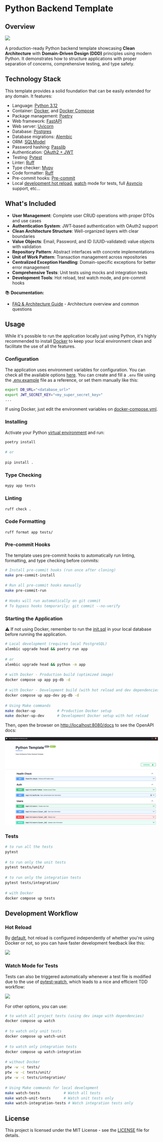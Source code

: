 # Python Backend Template

## Overview

<p align="left">
  <a href="https://skillicons.dev">
    <img src="https://skillicons.dev/icons?i=py,fastapi,postgres,docker&theme=dark" />
  </a>
</p>

A production-ready Python backend template showcasing **Clean Architecture** with **Domain-Driven Design (DDD)** principles using modern Python. It demonstrates how to structure applications with proper separation of concerns, comprehensive testing, and type safety.

## Technology Stack

This template provides a solid foundation that can be easily extended for any domain. It features:

- Language: [Python 3.12](https://www.python.org/)
- Container: [Docker](https://www.docker.com/), and [Docker Compose](https://docs.docker.com/compose/)
- Package management: [Poetry](https://python-poetry.org/)
- Web framework: [FastAPI](https://fastapi.tiangolo.com/)
- Web server: [Uvicorn](http://www.uvicorn.org/)
- Database: [Postgres](https://www.postgresql.org/)
- Database migrations: [Alembic](https://alembic.sqlalchemy.org/en/latest/)
- ORM: [SQLModel](https://sqlmodel.tiangolo.com/)
- Password hashing: [Passlib](https://passlib.readthedocs.io/)
- Authentication: [OAuth2 + JWT](https://fastapi.tiangolo.com/tutorial/security/oauth2-jwt/)
- Testing: [Pytest](https://docs.pytest.org/en/latest/)
- Linter: [Ruff](https://github.com/astral-sh/ruff)
- Type checker: [Mypy](https://mypy.readthedocs.io/en/stable/index.html)
- Code formatter: [Ruff](https://github.com/astral-sh/ruff)
- Pre-commit hooks: [Pre-commit](https://pre-commit.com/)
- Local [development hot reload](#hot-reload), [watch](#watch-mode-for-tests) mode for tests, full [Asyncio](https://docs.python.org/3/library/asyncio.html) support, etc...

## What's Included

- **User Management**: Complete user CRUD operations with proper DTOs and use cases
- **Authentication System**: JWT-based authentication with OAuth2 support
- **Clean Architecture Structure**: Well-organized layers with clear boundaries
- **Value Objects**: Email, Password, and ID (UUID-validated) value objects with validation
- **Repository Pattern**: Abstract interfaces with concrete implementations
- **Unit of Work Pattern**: Transaction management across repositories
- **Centralized Exception Handling**: Domain-specific exceptions for better error management
- **Comprehensive Tests**: Unit tests using mocks and integration tests
- **Development Tools**: Hot reload, test watch mode, and pre-commit hooks

📚 **Documentation:**
- [FAQ & Architecture Guide](docs/FAQ.md) - Architecture overview and common questions

## Usage

While it's possible to run the application locally just using Python, it's highly recommended to install [Docker](https://www.docker.com/) to keep your local environment clean and facilitate the use of all the features.

### Configuration

The application uses environment variables for configuration. You can check all the available options [here](app/config.py). You can create and fill a `.env` file using the [.env.example](.env.example) file as a reference, or set them manually like this:

```sh
export DB_URL="<database_url>"
export JWT_SECRET_KEY="<my_super_secret_key>"
...
```

If using Docker, just edit the environment variables on [docker-compose.yml](./docker-compose.yml).

### Installing

Activate your Python [virtual environment](https://docs.python.org/3/library/venv.html) and run:

```sh
poetry install

# or

pip install .
```
### Type Checking

```sh
mypy app tests
```

### Linting

```sh
ruff check .
```

### Code Formatting

```sh
ruff format app tests/
```

### Pre-commit Hooks

The template uses pre-commit hooks to automatically run linting, formatting, and type checking before commits:

```sh
# Install pre-commit hooks (run once after cloning)
make pre-commit-install

# Run all pre-commit hooks manually
make pre-commit-run

# Hooks will run automatically on git commit
# To bypass hooks temporarily: git commit --no-verify
```

### Starting the Application

⚠️ If not using Docker, remember to run the [init.sql](scripts/pg/init.sql) in your local database before running the application.

```sh
# Local development (requires local PostgreSQL)
alembic upgrade head && poetry run app

# or
alembic upgrade head && python -m app

# with Docker - Production build (optimized image)
docker compose up app pg-db -d

# with Docker - Development build (with hot reload and dev dependencies)
docker compose up app-dev pg-db -d

# Using Make commands
make docker-up          # Production Docker setup
make docker-up-dev      # Development Docker setup with hot reload
```

Then, open the browser on [http://localhost:8080/docs](http://localhost:8080/docs) to see the OpenAPI docs:

![](docs/openapi.png)

### Tests

```sh
# to run all the tests
pytest

# to run only the unit tests
pytest tests/unit/

# to run only the integration tests
pytest tests/integration/

# with Docker
docker compose up tests
```

## Development Workflow

### Hot Reload

By [default](/app/config.py#16), hot reload is configured independently of whether you're using Docker or not, so you can have faster development feedback like this:

![](docs/dev-hot-reload.gif)

### Watch Mode for Tests

Tests can also be triggered automatically whenever a test file is modified due to the use of [pytest-watch](https://pypi.org/project/pytest-watch/), which leads to a nice and efficient TDD workflow:

![](docs/test-hot-reload.gif)

For other options, you can use:

```sh
# to watch all project tests (using dev image with dependencies)
docker compose up watch

# to watch only unit tests
docker compose up watch-unit

# to watch only integration tests
docker compose up watch-integration

# without Docker
ptw -w -c tests/
ptw -w -c tests/unit/
ptw -w -c tests/integration/

# Using Make commands for local development
make watch-tests           # Watch all tests
make watch-unit-tests      # Watch unit tests only
make watch-integration-tests # Watch integration tests only
```

## License

This project is licensed under the MIT License - see the [LICENSE](LICENSE) file for details.
